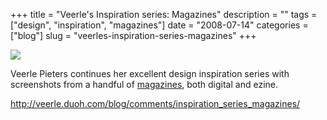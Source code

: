+++
title = "Veerle's Inspiration series: Magazines"
description = ""
tags = ["design", "inspiration", "magazines"]
date = "2008-07-14"
categories = ["blog"]
slug = "veerles-inspiration-series-magazines"
+++



  <div class="notebook-screenshot"><a href="http://veerle.duoh.com/blog/comments/inspiration_series_magazines/"><img src="/media/notebook/veerle-magazine-inspiration.jpg" class="notebook-image" /></a></div><p>Veerle Pieters continues her excellent design inspiration series with screenshots from a handful of <a href="http://veerle.duoh.com/blog/comments/inspiration_series_magazines/">magazines</a>, both digital and ezine.</p>
    
  <a href="http://veerle.duoh.com/blog/comments/inspiration_series_magazines/">http://veerle.duoh.com/blog/comments/inspiration_series_magazines/</a>
